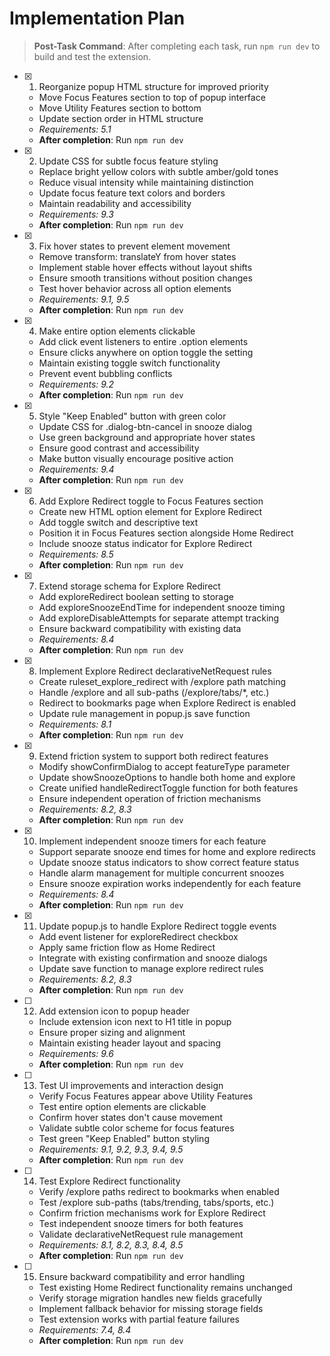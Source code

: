 # Implementation Plan

> **Post-Task Command**: After completing each task, run `npm run dev` to build and test the extension.

-   [x] 1. Reorganize popup HTML structure for improved priority

    -   Move Focus Features section to top of popup interface
    -   Move Utility Features section to bottom
    -   Update section order in HTML structure
    -   _Requirements: 5.1_
    -   **After completion**: Run `npm run dev`

-   [x] 2. Update CSS for subtle focus feature styling

    -   Replace bright yellow colors with subtle amber/gold tones
    -   Reduce visual intensity while maintaining distinction
    -   Update focus feature text colors and borders
    -   Maintain readability and accessibility
    -   _Requirements: 9.3_
    -   **After completion**: Run `npm run dev`

-   [x] 3. Fix hover states to prevent element movement

    -   Remove transform: translateY from hover states
    -   Implement stable hover effects without layout shifts
    -   Ensure smooth transitions without position changes
    -   Test hover behavior across all option elements
    -   _Requirements: 9.1, 9.5_
    -   **After completion**: Run `npm run dev`

-   [x] 4. Make entire option elements clickable

    -   Add click event listeners to entire .option elements
    -   Ensure clicks anywhere on option toggle the setting
    -   Maintain existing toggle switch functionality
    -   Prevent event bubbling conflicts
    -   _Requirements: 9.2_
    -   **After completion**: Run `npm run dev`

-   [x] 5. Style "Keep Enabled" button with green color

    -   Update CSS for .dialog-btn-cancel in snooze dialog
    -   Use green background and appropriate hover states
    -   Ensure good contrast and accessibility
    -   Make button visually encourage positive action
    -   _Requirements: 9.4_
    -   **After completion**: Run `npm run dev`

-   [x] 6. Add Explore Redirect toggle to Focus Features section

    -   Create new HTML option element for Explore Redirect
    -   Add toggle switch and descriptive text
    -   Position it in Focus Features section alongside Home Redirect
    -   Include snooze status indicator for Explore Redirect
    -   _Requirements: 8.5_
    -   **After completion**: Run `npm run dev`

-   [x] 7. Extend storage schema for Explore Redirect

    -   Add exploreRedirect boolean setting to storage
    -   Add exploreSnoozeEndTime for independent snooze timing
    -   Add exploreDisableAttempts for separate attempt tracking
    -   Ensure backward compatibility with existing data
    -   _Requirements: 8.4_
    -   **After completion**: Run `npm run dev`

-   [x] 8. Implement Explore Redirect declarativeNetRequest rules

    -   Create ruleset_explore_redirect with /explore path matching
    -   Handle /explore and all sub-paths (/explore/tabs/\*, etc.)
    -   Redirect to bookmarks page when Explore Redirect is enabled
    -   Update rule management in popup.js save function
    -   _Requirements: 8.1_
    -   **After completion**: Run `npm run dev`

-   [x] 9. Extend friction system to support both redirect features

    -   Modify showConfirmDialog to accept featureType parameter
    -   Update showSnoozeOptions to handle both home and explore
    -   Create unified handleRedirectToggle function for both features
    -   Ensure independent operation of friction mechanisms
    -   _Requirements: 8.2, 8.3_
    -   **After completion**: Run `npm run dev`

-   [x] 10. Implement independent snooze timers for each feature

    -   Support separate snooze end times for home and explore redirects
    -   Update snooze status indicators to show correct feature status
    -   Handle alarm management for multiple concurrent snoozes
    -   Ensure snooze expiration works independently for each feature
    -   _Requirements: 8.4_
    -   **After completion**: Run `npm run dev`

-   [x] 11. Update popup.js to handle Explore Redirect toggle events

    -   Add event listener for exploreRedirect checkbox
    -   Apply same friction flow as Home Redirect
    -   Integrate with existing confirmation and snooze dialogs
    -   Update save function to manage explore redirect rules
    -   _Requirements: 8.2, 8.3_
    -   **After completion**: Run `npm run dev`

-   [ ] 12. Add extension icon to popup header

    -   Include extension icon next to H1 title in popup
    -   Ensure proper sizing and alignment
    -   Maintain existing header layout and spacing
    -   _Requirements: 9.6_
    -   **After completion**: Run `npm run dev`

-   [ ] 13. Test UI improvements and interaction design

    -   Verify Focus Features appear above Utility Features
    -   Test entire option elements are clickable
    -   Confirm hover states don't cause movement
    -   Validate subtle color scheme for focus features
    -   Test green "Keep Enabled" button styling
    -   _Requirements: 9.1, 9.2, 9.3, 9.4, 9.5_
    -   **After completion**: Run `npm run dev`

-   [ ] 14. Test Explore Redirect functionality

    -   Verify /explore paths redirect to bookmarks when enabled
    -   Test /explore sub-paths (tabs/trending, tabs/sports, etc.)
    -   Confirm friction mechanisms work for Explore Redirect
    -   Test independent snooze timers for both features
    -   Validate declarativeNetRequest rule management
    -   _Requirements: 8.1, 8.2, 8.3, 8.4, 8.5_
    -   **After completion**: Run `npm run dev`

-   [ ] 15. Ensure backward compatibility and error handling
    -   Test existing Home Redirect functionality remains unchanged
    -   Verify storage migration handles new fields gracefully
    -   Implement fallback behavior for missing storage fields
    -   Test extension works with partial feature failures
    -   _Requirements: 7.4, 8.4_
    -   **After completion**: Run `npm run dev`
